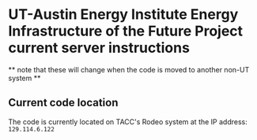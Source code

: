 # UT-Austin Energy Institute Energy Infrastructure of the Future Project current server instructions

** note that these will change when the code is moved to another non-UT system **

## Current code location
The code is currently located on TACC's Rodeo system at the IP address: `129.114.6.122`
